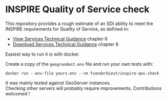 # INSPIRE Quality of Service check

This repository provides a rough estimate of an SDI ability to meet the INSPIRE requirements for Quality of Service, as defined in: 
 * [View Services Technical Guidance](http://inspire.ec.europa.eu/documents/Network_Services/TechnicalGuidance_ViewServices_v3.11.pdf) chapter 6
 * [Download Services Technical Guidance](http://inspire.ec.europa.eu/documents/Network_Services/Technical_Guidance_Download_Services_v3.1.pdf) chapter 8


Easiest way to run it is with docker.

Create a copy of the `geograndest.env` file and run your own tests with:
```
docker run --env-file yours.env --rm fvanderbiest/inspire-qos-check
```

It was mainly tested against GeoServer instances.  
Checking other servers will probably require improvements. Contributions welcomed !
